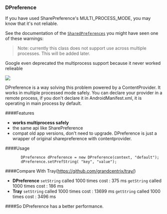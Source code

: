 ### DPreference
If you have used SharePreference's MULTI_PROCESS_MODE, you may know that it's not reliable.

See the documentation of the [`SharedPreferences`](http://developer.android.com/reference/android/content/SharedPreferences.html) you might have seen one of these warnings:
>Note: currently this class does not support use across multiple processes. This will be added later.

Google even deprecated the multiprocess support because it never worked relieable

[![](https://cloud.githubusercontent.com/assets/1096485/9793296/110575d2-57e5-11e5-9728-34d3597771b8.png)](http://developer.android.com/reference/android/content/Context.html#MODE_MULTI_PROCESS)

DPreference is a way solving this problem powered by a ContentProvider. It works in multiple processed mode safely. You can declare your provider in a remote process, if you don't declare it in AndroidManifest.xml, it is operating in main process by default.

####Features
- **works multiprocess safely**
- the same api like SharePreference
- compat old app versions, don't need to upgrade.
  DPreference is just a wrapper of original sharepreference with contentprovider.

####Usage
```
       DPreference dPreference = new DPreference(context, "default");
       dPreference.setPrefString( "key", "value");

```
####Compare With Tray(https://github.com/grandcentrix/tray/)
- **DPreference** 
    `setString` called 1000 times cost : 375 ms
    `getString` called 1000 times cost : 186 ms
- **Tray** 
    `setString` called 1000 times cost : 13699 ms 
    `getString` called 1000  times cost : 3496 ms

####So DPreference has a better performance.


  
  
